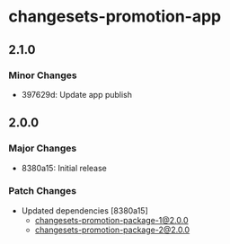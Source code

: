 # changesets-promotion-app

## 2.1.0

### Minor Changes

- 397629d: Update app publish

## 2.0.0

### Major Changes

- 8380a15: Initial release

### Patch Changes

- Updated dependencies [8380a15]
  - changesets-promotion-package-1@2.0.0
  - changesets-promotion-package-2@2.0.0
